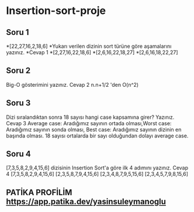 # Insertion-sort-proje
## Soru 1
*[22,27,16,2,18,6]
*Yukarı verilen dizinin sort türüne göre aşamalarını yazınız.
*Cevap 1
*[2,27,16,22,18,6]
*[2,6,16,22,18,27]
*[2,6,16,18,22,27]
## Soru 2
Big-O gösterimini yazınız.
Cevap 2
n.n+1/2 'den O(n^2)
## Soru 3
Dizi sıralandıktan sonra 18 sayısı hangi case kapsamına girer? Yazınız.
Cevap 3
Average case: Aradığımız sayının ortada olması,Worst case: Aradığımız sayının sonda olması, Best case: Aradığımız sayının dizinin en başında olması.
18 sayısı ortalarda bir sayı olduğundan dolayı average case.
## Soru 4
[7,3,5,8,2,9,4,15,6] dizisinin Insertion Sort'a göre ilk 4 adımını yazınız.
Cevap 4
[7,3,5,8,2,9,4,15,6]
[2,3,5,8,7,9,4,15,6]
[2,3,4,8,7,9,5,15,6]
[2,3,4,5,7,9,8,15,6]
## PATİKA PROFİLİM https://app.patika.dev/yasinsuleymanoglu
